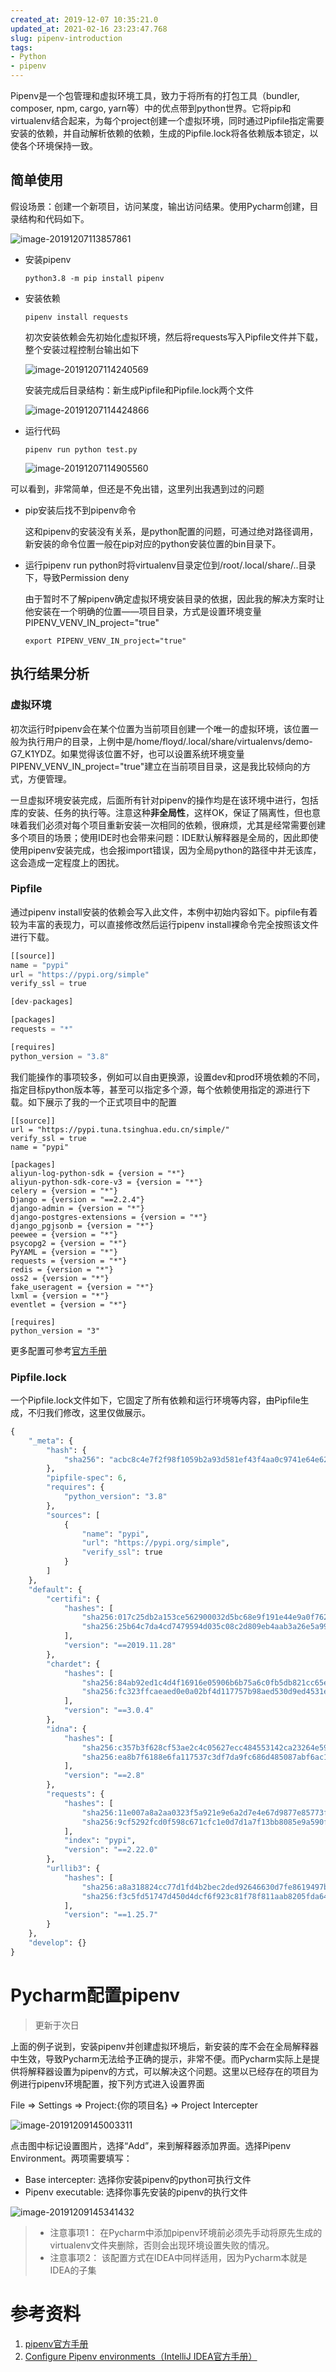 ```yaml
---
created_at: 2019-12-07 10:35:21.0
updated_at: 2021-02-16 23:23:47.768
slug: pipenv-introduction
tags: 
- Python
- pipenv
---
```




Pipenv是一个包管理和虚拟环境工具，致力于将所有的打包工具（bundler, composer, npm, cargo, yarn等）中的优点带到python世界。它将pip和virtualenv结合起来，为每个project创建一个虚拟环境，同时通过Pipfile指定需要安装的依赖，并自动解析依赖的依赖，生成的Pipfile.lock将各依赖版本锁定，以使各个环境保持一致。
<!--more-->
## 简单使用

假设场景：创建一个新项目，访问某度，输出访问结果。使用Pycharm创建，目录结构和代码如下。

![image-20191207113857861](image-20191207113857861.png)

- 安装pipenv

  ```shell
  python3.8 -m pip install pipenv
  ```

- 安装依赖

  ```shell
  pipenv install requests
  ```

  初次安装依赖会先初始化虚拟环境，然后将requests写入Pipfile文件并下载，整个安装过程控制台输出如下

  ![image-20191207114240569](image-20191207114240569.png)

  安装完成后目录结构：新生成Pipfile和Pipfile.lock两个文件

  ![image-20191207114424866](image-20191207114424866.png)

- 运行代码

  ```shell
  pipenv run python test.py
  ```

  ![image-20191207114905560](image-20191207114905560.png)

可以看到，非常简单，但还是不免出错，这里列出我遇到过的问题

- pip安装后找不到pipenv命令

  这和pipenv的安装没有关系，是python配置的问题，可通过绝对路径调用，新安装的命令位置一般在pip对应的python安装位置的bin目录下。

- 运行pipenv run python时将virtualenv目录定位到/root/.local/share/..目录下，导致Permission deny

  由于暂时不了解pipenv确定虚拟环境安装目录的依据，因此我的解决方案时让他安装在一个明确的位置——项目目录，方式是设置环境变量PIPENV_VENV_IN_project="true"

  ```shell
  export PIPENV_VENV_IN_project="true"
  ```

## 执行结果分析

### 虚拟环境

初次运行时pipenv会在某个位置为当前项目创建一个唯一的虚拟环境，该位置一般为执行用户的目录，上例中是/home/floyd/.local/share/virtualenvs/demo-G7_K1YDZ。如果觉得该位置不好，也可以设置系统环境变量PIPENV_VENV_IN_project="true"建立在当前项目目录，这是我比较倾向的方式，方便管理。

一旦虚拟环境安装完成，后面所有针对pipenv的操作均是在该环境中进行，包括库的安装、任务的执行等。注意这种**非全局性**，这样OK，保证了隔离性，但也意味着我们必须对每个项目重新安装一次相同的依赖，很麻烦，尤其是经常需要创建多个项目的场景；使用IDE时也会带来问题：IDE默认解释器是全局的，因此即使使用pipenv安装完成，也会报import错误，因为全局python的路径中并无该库，这会造成一定程度上的困扰。

### Pipfile

通过pipenv install安装的依赖会写入此文件，本例中初始内容如下。pipfile有着较为丰富的表现力，可以直接修改然后运行pipenv install裸命令完全按照该文件进行下载。

```python
[[source]]
name = "pypi"
url = "https://pypi.org/simple"
verify_ssl = true

[dev-packages]

[packages]
requests = "*"

[requires]
python_version = "3.8"
```

我们能操作的事项较多，例如可以自由更换源，设置dev和prod环境依赖的不同，指定目标python版本等，甚至可以指定多个源，每个依赖使用指定的源进行下载。如下展示了我的一个正式项目中的配置

```shell
[[source]]
url = "https://pypi.tuna.tsinghua.edu.cn/simple/"
verify_ssl = true
name = "pypi"

[packages]
aliyun-log-python-sdk = {version = "*"}
aliyun-python-sdk-core-v3 = {version = "*"}
celery = {version = "*"}
Django = {version = "==2.2.4"}
django-admin = {version = "*"}
django-postgres-extensions = {version = "*"}
django_pgjsonb = {version = "*"}
peewee = {version = "*"}
psycopg2 = {version = "*"}
PyYAML = {version = "*"}
requests = {version = "*"}
redis = {version = "*"}
oss2 = {version = "*"}
fake_useragent = {version = "*"}
lxml = {version = "*"}
eventlet = {version = "*"}

[requires]
python_version = "3"
```

更多配置可参考[官方手册](https://pipenv.kennethreitz.org/en/latest/basics/#example-pipfile-pipfile-lock)

### Pipfile.lock

一个Pipfile.lock文件如下，它固定了所有依赖和运行环境等内容，由Pipfile生成，不归我们修改，这里仅做展示。

```python
{
    "_meta": {
        "hash": {
            "sha256": "acbc8c4e7f2f98f1059b2a93d581ef43f4aa0c9741e64e6253adff8e35fbd99e"
        },
        "pipfile-spec": 6,
        "requires": {
            "python_version": "3.8"
        },
        "sources": [
            {
                "name": "pypi",
                "url": "https://pypi.org/simple",
                "verify_ssl": true
            }
        ]
    },
    "default": {
        "certifi": {
            "hashes": [
                "sha256:017c25db2a153ce562900032d5bc68e9f191e44e9a0f762f373977de9df1fbb3",
                "sha256:25b64c7da4cd7479594d035c08c2d809eb4aab3a26e5a990ea98cc450c320f1f"
            ],
            "version": "==2019.11.28"
        },
        "chardet": {
            "hashes": [
                "sha256:84ab92ed1c4d4f16916e05906b6b75a6c0fb5db821cc65e70cbd64a3e2a5eaae",
                "sha256:fc323ffcaeaed0e0a02bf4d117757b98aed530d9ed4531e3e15460124c106691"
            ],
            "version": "==3.0.4"
        },
        "idna": {
            "hashes": [
                "sha256:c357b3f628cf53ae2c4c05627ecc484553142ca23264e593d327bcde5e9c3407",
                "sha256:ea8b7f6188e6fa117537c3df7da9fc686d485087abf6ac197f9c46432f7e4a3c"
            ],
            "version": "==2.8"
        },
        "requests": {
            "hashes": [
                "sha256:11e007a8a2aa0323f5a921e9e6a2d7e4e67d9877e85773fba9ba6419025cbeb4",
                "sha256:9cf5292fcd0f598c671cfc1e0d7d1a7f13bb8085e9a590f48c010551dc6c4b31"
            ],
            "index": "pypi",
            "version": "==2.22.0"
        },
        "urllib3": {
            "hashes": [
                "sha256:a8a318824cc77d1fd4b2bec2ded92646630d7fe8619497b142c84a9e6f5a7293",
                "sha256:f3c5fd51747d450d4dcf6f923c81f78f811aab8205fda64b0aba34a4e48b0745"
            ],
            "version": "==1.25.7"
        }
    },
    "develop": {}
}
```

# Pycharm配置pipenv

> 更新于次日

上面的例子说到，安装pipenv并创建虚拟环境后，新安装的库不会在全局解释器中生效，导致Pycharm无法给予正确的提示，非常不便。而Pycharm实际上是提供将解释器设置为pipenv的方式，可以解决这个问题。这里以已经存在的项目为例进行pipenv环境配置，按下列方式进入设置界面

File => Settings => Project:{你的项目名} => Project Intercepter

![image-20191209145003311](image-20191209145003311.png)

点击图中标记设置图片，选择“Add”，来到解释器添加界面。选择Pipenv Environment。两项需要填写：

- Base intercepter: 选择你安装pipenv的python可执行文件
- Pipenv executable: 选择你事先安装的pipenv的执行文件

![image-20191209145341432](image-20191209145341432.png)

> - 注意事项1： 在Pycharm中添加pipenv环境前必须先手动将原先生成的virtualenv文件夹删除，否则会出现环境设置失败的情况。
> - 注意事项2： 该配置方式在IDEA中同样适用，因为Pycharm本就是IDEA的子集

# 参考资料

1. [pipenv官方手册](https://pipenv.kennethreitz.org/en/latest/install/)
2. [Configure Pipenv environments（IntelliJ IDEA官方手册）](https://www.jetbrains.com/help/idea/pipenv.html)